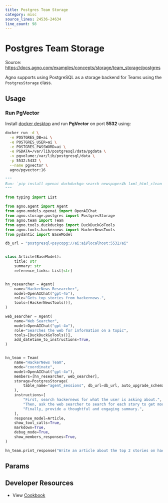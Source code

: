 ```yaml
---
title: Postgres Team Storage
category: misc
source_lines: 24536-24634
line_count: 98
---
```


# Postgres Team Storage
Source: https://docs.agno.com/examples/concepts/storage/team_storage/postgres



Agno supports using PostgreSQL as a storage backend for Teams using the `PostgresStorage` class.

## Usage

### Run PgVector

Install [docker desktop](https://docs.docker.com/desktop/install/mac-install/) and run **PgVector** on port **5532** using:

```bash
docker run -d \
  -e POSTGRES_DB=ai \
  -e POSTGRES_USER=ai \
  -e POSTGRES_PASSWORD=ai \
  -e PGDATA=/var/lib/postgresql/data/pgdata \
  -v pgvolume:/var/lib/postgresql/data \
  -p 5532:5432 \
  --name pgvector \
  agno/pgvector:16
```

```python postgres_storage_for_team.py
"""
Run: `pip install openai duckduckgo-search newspaper4k lxml_html_clean agno` to install the dependencies
"""

from typing import List

from agno.agent import Agent
from agno.models.openai import OpenAIChat
from agno.storage.postgres import PostgresStorage
from agno.team import Team
from agno.tools.duckduckgo import DuckDuckGoTools
from agno.tools.hackernews import HackerNewsTools
from pydantic import BaseModel

db_url = "postgresql+psycopg://ai:ai@localhost:5532/ai"


class Article(BaseModel):
    title: str
    summary: str
    reference_links: List[str]


hn_researcher = Agent(
    name="HackerNews Researcher",
    model=OpenAIChat("gpt-4o"),
    role="Gets top stories from hackernews.",
    tools=[HackerNewsTools()],
)

web_searcher = Agent(
    name="Web Searcher",
    model=OpenAIChat("gpt-4o"),
    role="Searches the web for information on a topic",
    tools=[DuckDuckGoTools()],
    add_datetime_to_instructions=True,
)


hn_team = Team(
    name="HackerNews Team",
    mode="coordinate",
    model=OpenAIChat("gpt-4o"),
    members=[hn_researcher, web_searcher],
    storage=PostgresStorage(
        table_name="agent_sessions", db_url=db_url, auto_upgrade_schema=True
    ),
    instructions=[
        "First, search hackernews for what the user is asking about.",
        "Then, ask the web searcher to search for each story to get more information.",
        "Finally, provide a thoughtful and engaging summary.",
    ],
    response_model=Article,
    show_tool_calls=True,
    markdown=True,
    debug_mode=True,
    show_members_responses=True,
)

hn_team.print_response("Write an article about the top 2 stories on hackernews")

```

## Params

<Snippet file="storage-postgres-params.mdx" />

## Developer Resources

* View [Cookbook](https://github.com/agno-agi/agno/blob/main/cookbook/storage/postgres_storage/postgres_storage_for_team.py)


